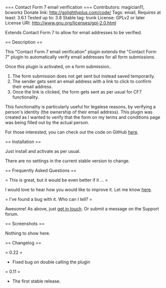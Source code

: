 === Contact Form 7 email verification ===
Contributors: magician11, bcworkz
Donate link: http://golightlyplus.com/code/
Tags: email, 
Requires at least: 3.6.1
Tested up to: 3.8
Stable tag: trunk
License: GPLv2 or later
License URI: http://www.gnu.org/licenses/gpl-2.0.html

Extends Contact Form 7 to allow for email addresses to be verified.

== Description ==

This "Contact Form 7 email verification" plugin extends the "Contact Form 7" plugin to automatically verify email addresses for all form submissions.

Once this plugin is activated, on a form submission..

1. The form submission does not get sent but instead saved temporarily.
2. The sender gets sent an email address with a link to click to confirm their email address.
3. Once the link is clicked, the form gets sent as per usual for CF7 functionality.

This functionality is particularly useful for legalese reasons, by verifying a person's identity (the ownership of their email address). This plugin was created as I wanted to verify that the form on my terms and conditions page was being filled out by the actual person.

For those interested, you can check out the code on GitHub [here](https://github.com/magician11/wpcf7-email-verification "WP CF7 email verification code on GitHub").

== Installation ==

Just install and activate as per usual.

There are no settings in the current stable version to change.

== Frequently Asked Questions ==

= This is great, but it would be even better if it ... =

I would love to hear how you would like to improve it. Let me know [here](http://golightlyplus.com/contact-andrew/ "Contact Andrew").

= I've found a bug with it. Who can I tell? =

Awesome! As above, just [get in touch](http://golightlyplus.com/contact-andrew/ "Contact Andrew"). Or submit a message on the Support forum.

== Screenshots ==

Nothing to show here.

== Changelog ==

= 0.22 =
* Fixed bug on double calling the plugin

= 0.11 =
* The first stable release.